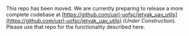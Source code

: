 This repo has been moved. We are currently preparing to release a more complete codebase at [https://github.com/usrl-uofsc/jetyak_uav_utils](https://github.com/usrl-uofsc/jetyak_uav_utils) (_Under Construction_). Please use that repo for the functionality described here.
